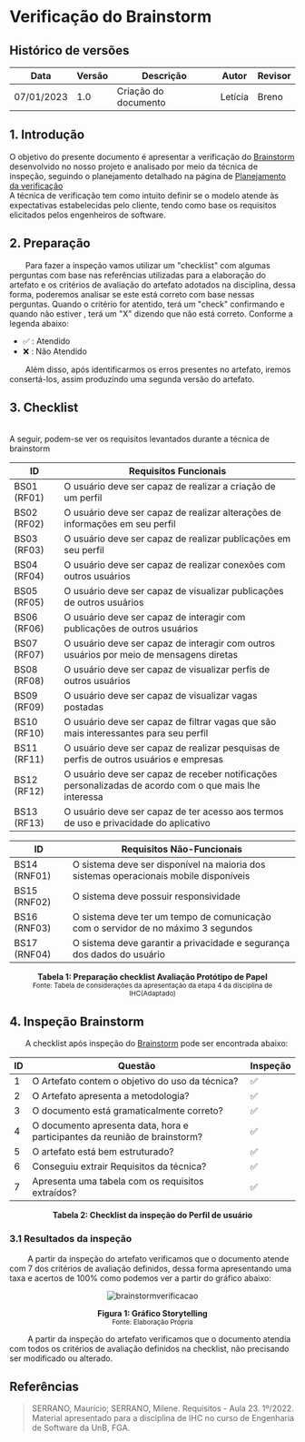 # Verificação do Brainstorm

## Histórico de versões
| Data       | Versão | Descrição            | Autor                                         | Revisor                                      |
| ---------- | ------ | -------------------- | --------------------------------------------- | -------------------------------------------- |
| 07/01/2023 | 1.0    | Criação do documento | Letícia | Breno |
## 1. Introdução

O objetivo do presente documento é apresentar a verificação do [Brainstorm](../../elicitacao/brainstorm.md)  desenvolvido no nosso projeto e analisado por meio da técnica de inspeção, seguindo o planejamento detalhado na página de [Planejamento da verificação](../planejamento.md)
<br>A técnica de verificação tem como intuito definir se o modelo atende às expectativas estabelecidas pelo cliente, tendo como base os requisitos elicitados pelos engenheiros de software.


## 2. Preparação

&emsp;&emsp;Para fazer a inspeção vamos utilizar um "checklist" com algumas perguntas com base nas referências utilizadas para a elaboração do artefato e os critérios de avaliação do artefato adotados na disciplina, dessa forma, poderemos analisar se este está correto com base nessas perguntas. Quando o critério for atentido, terá um "check" confirmando e quando não estiver , terá um "X" dizendo que não está correto. Conforme a legenda abaixo:

- ✅ : Atendido
- ❌ : Não Atendido

&emsp;&emsp;Além disso, após identificarmos os erros presentes no artefato, iremos consertá-los, assim produzindo uma segunda versão do artefato.
## 3. Checklist
<br >A seguir, podem-se ver os requisitos levantados durante a técnica de brainstorm

| ID | Requisitos Funcionais |
| --- | --- |
| BS01 (RF01) | O usuário deve ser capaz de realizar a criação de um perfil |
| BS02 (RF02) | O usuário deve ser capaz de realizar alterações de informações em seu perfil |
| BS03 (RF03) | O usuário deve ser capaz de realizar publicações em seu perfil|
| BS04 (RF04) | O usuário deve ser capaz de realizar conexões com outros usuários|
| BS05 (RF05) | O usuário deve ser capaz de visualizar publicações de outros usuários|
| BS06 (RF06) | O usuário deve ser capaz de interagir com publicações de outros usuários|
| BS07 (RF07) | O usuário deve ser capaz de interagir com outros usuários por meio de mensagens diretas|
| BS08 (RF08) | O usuário deve ser capaz de visualizar perfis de outros usuários|
| BS09 (RF09) | O usuário deve ser capaz de visualizar vagas postadas |
| BS10 (RF10) | O usuário deve ser capaz de filtrar vagas que são mais interessantes para seu perfil |
| BS11 (RF11) | O usuário deve ser capaz de realizar pesquisas de perfis de outros usuários e empresas|
| BS12 (RF12) | O usuário deve ser capaz de receber notificações personalizadas de acordo com o que mais lhe interessa |
| BS13 (RF13) | O usuário deve ser capaz de ter acesso aos termos de uso e privacidade do aplicativo|

| ID | Requisitos Não-Funcionais |
| --- | --- |
| BS14 (RNF01) |O sistema deve ser disponível na maioria dos sistemas operacionais mobile disponíveis|
| BS15 (RNF02) |O sistema deve possuir responsividade| 
| BS16 (RNF03) |O sistema deve ter um tempo de comunicação com o servidor de no máximo 3 segundos | 
| BS17 (RNF04) |O sistema deve garantir a privacidade e segurança dos dados do usuário |


</center>

<figcaption align='center'>
    <b>Tabela 1: Preparação checklist Avaliação Protótipo de Papel </b>
    <br><small> Fonte: Tabela de considerações da apresentação da etapa 4 da disciplina de IHC(Adaptado)</small>
</figcaption>


## 4. Inspeção Brainstorm

&emsp;&emsp;A checklist após inspeção do [Brainstorm](../../elicitacao/brainstorm.md) pode ser encontrada abaixo:

<center>

|ID|Questão| Inspeção |
|-----------|-------------|-------------|
| 1 | O Artefato contem o objetivo do uso da técnica? | ✅ |
| 2 | O Artefato apresenta a metodologia? | ✅ |
| 3 | O documento está gramaticalmente correto?| ✅ |
| 4 | O documento apresenta data, hora e participantes da reunião de brainstorm? |✅ |
| 5 | O artefato está bem estruturado? |✅ |
| 6 | Conseguiu extrair Requisitos da técnica? |✅ |
| 7 | Apresenta uma tabela com os requisitos extraídos? |✅ |


</center>

<figcaption align='center'>
    <b>Tabela 2: Checklist da inspeção do Perfil de usuário </b>
</figcaption>

### 3.1 Resultados da inspeção
&emsp;&emsp; A partir da inspeção do artefato verificamos que o documento atende com 7 dos critérios de avaliação definidos, dessa forma apresentando uma taxa e acertos de 100% como podemos ver a partir do gráfico abaixo:

<center>

![brainstormverificacao](https://user-images.githubusercontent.com/72623771/211176682-7306eeb1-d38c-4a79-abc8-5552d3875417.png)

</center>

<figcaption align='center'>
    <b>Figura 1: Gráfico Storytelling  </b>
    <br><small> Fonte: Elaboração Própria </small>
</figcaption>


&emsp;&emsp; A partir da inspeção do artefato verificamos que o documento atendia com todos os critérios de avaliação definidos na checklist, não precisando ser modificado ou alterado.


## Referências

> SERRANO, Maurício; SERRANO, Milene. Requisitos - Aula 23. 1º/2022. Material apresentado para a disciplina de IHC no curso de Engenharia de Software da UnB, FGA.
